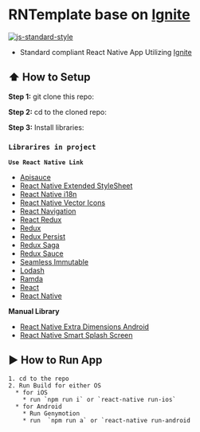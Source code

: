 # RNTemplate base on [Ignite](https://github.com/infinitered/ignite)
[![js-standard-style](https://img.shields.io/badge/code%20style-standard-brightgreen.svg?style=flat)](http://standardjs.com/)

* Standard compliant React Native App Utilizing [Ignite](https://github.com/infinitered/ignite)

## :arrow_up: How to Setup

**Step 1:** git clone this repo:

**Step 2:** cd to the cloned repo:

**Step 3:** Install libraries:

### `Librarires in project`

**`Use React Native Link`**
* [Apisauce](https://github.com/infinitered/apisauce)
* [React Native Extended StyleSheet](https://github.com/vitalets/react-native-extended-stylesheet)
* [React Native i18n](https://github.com/AlexanderZaytsev/react-native-i18n)
* [React Native Vector Icons](https://github.com/oblador/react-native-vector-icons)
* [React Navigation](https://github.com/react-navigation/react-navigation)
* [React Redux](https://github.com/reactjs/react-redux)
* [Redux](https://github.com/reactjs/redux)
* [Redux Persist](https://github.com/rt2zz/redux-persist)
* [Redux Saga](https://github.com/redux-saga/redux-saga)
* [Redux Sauce](https://github.com/infinitered/reduxsauce)
* [Seamless Immutable](https://github.com/rtfeldman/seamless-immutable)
* [Lodash](https://github.com/lodash/lodash)
* [Ramda](https://github.com/ramda/ramda)
* [React](https://github.com/facebook/react)
* [React Native](https://github.com/facebook/react-native)

**Manual Library**
* [React Native Extra Dimensions Android](https://github.com/Sunhat/react-native-extra-dimensions-android)
* [React Native Smart Splash Screen](https://github.com/react-native-component/react-native-smart-splash-screen)


## :arrow_forward: How to Run App
```
1. cd to the repo
2. Run Build for either OS
  * for iOS
    * run `npm run i` or `react-native run-ios`
  * for Android
    * Run Genymotion
    * run  `npm run a` or `react-native run-android
```